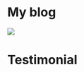 <h1> My blog</h1>
<a href="file:///C:/Users/Swapnil%20patil/Desktop/MQ-EXM/index.html"><img src="(https://github.com/SwapnilPatil222/MQ-EXM/blob/5e2de03a5bcb4932c0f151d4e7ff0d11dcf7981f/blog.png)"></a>

<h1>Testimonial</h1>
<a href="file:///C:/Users/Swapnil%20patil/Desktop/MQ-EXM2/index.html"><img src="">
